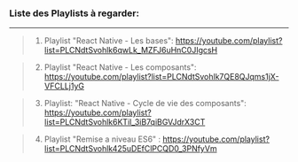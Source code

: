 ### Liste des Playlists à regarder:
---
>1. Playlist "React Native - Les bases":
https://youtube.com/playlist?list=PLCNdtSvohlk6qwLk_MZFJ6uHnC0JIgcsH

>2. Playlist "React Native - Les composants": 
https://youtube.com/playlist?list=PLCNdtSvohlk7QE8QJqms1jX-VFCLLj1yG

>3. Playlist: "React Native - Cycle de vie des composants":
https://youtube.com/playlist?list=PLCNdtSvohlk6KTil_3iB7qiBGVJdrX3CT

>4. Playlist "Remise a niveau ES6" :
https://youtube.com/playlist?list=PLCNdtSvohlk425uDEfClPCQD0_3PNfyVm
